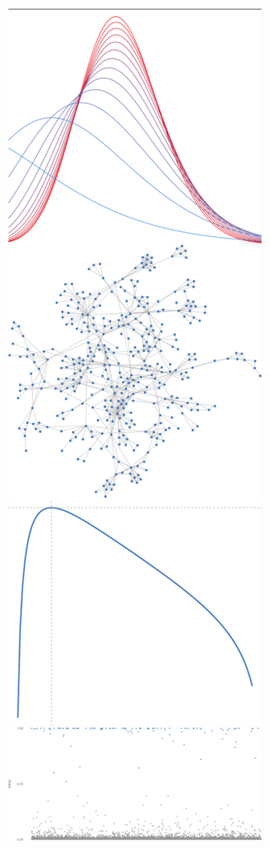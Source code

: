 
---
  <div class="row" style="height:100px;">
    <div class="col">
      <img src="variational_EB.svg" style="width:100%; height:auto;">
    </div>
    <div class="col">
      <img src="random_graph.svg" style="width:100%; height:auto;">
    </div>
    <div class="col">
      <img src="plot_ml.svg" style="width:100%; height:auto;">
    </div>
    <div class="col">
      <img src="plot_ppi.svg" style="width:100%; height:auto;">
    </div>
  </div>


<!--
**gleday/gleday** is a ✨ _special_ ✨ repository because its `README.md` (this file) appears on your GitHub profile.

Here are some ideas to get you started:

- 🔭 I’m currently working on ...
- 🌱 I’m currently learning ...
- 👯 I’m looking to collaborate on ...
- 🤔 I’m looking for help with ...
- 💬 Ask me about ...
- 📫 How to reach me: ...
- 😄 Pronouns: ...
- ⚡ Fun fact: ...
-->
